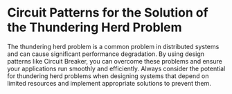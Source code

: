 # Circuit Patterns for the Solution of the Thundering Herd Problem

The thundering herd problem is a common problem in distributed systems and can cause significant performance degradation. By using design patterns like Circuit Breaker, you can overcome these problems and ensure your applications run smoothly and efficiently. Always consider the potential for thundering herd problems when designing systems that depend on limited resources and implement appropriate solutions to prevent them.